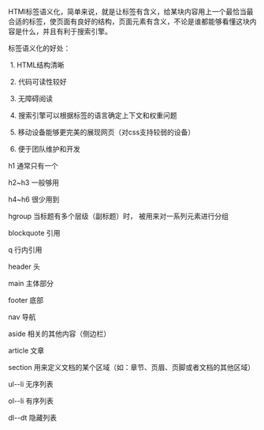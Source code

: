 HTMl标签语义化，简单来说，就是让标签有含义，给某块内容用上一个最恰当最合适的标签，使页面有良好的结构，页面元素有含义，不论是谁都能够看懂这块内容是什么，并且有利于搜索引擎。

标签语义化的好处：

​    1. HTML结构清晰

​    2. 代码可读性较好

​    3. 无障碍阅读

​    4. 搜索引擎可以根据标签的语言确定上下文和权重问题

​    5. 移动设备能够更完美的展现网页（对css支持较弱的设备）

​    6. 便于团队维护和开发



h1 通常只有一个

h2~h3 一般够用

h4~h6 很少用到

hgroup 当标题有多个层级（副标题）时， 被用来对一系列元素进行分组

blockquote 引用

q 行内引用



header 头

main 主体部分

footer 底部

nav 导航

aside 相关的其他内容（侧边栏）

article 文章

section 用来定义文档的某个区域（如：章节、页眉、页脚或者文档的其他区域）



ul--li 无序列表

ol--li 有序列表

dl--dt 隐藏列表